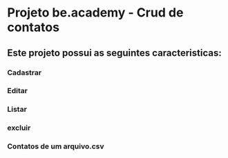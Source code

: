 # Projeto be.academy - Crud de contatos 

## Este projeto possui as seguintes caracteristicas:

### Cadastrar
### Editar
### Listar
### excluir

### Contatos de um arquivo.csv
